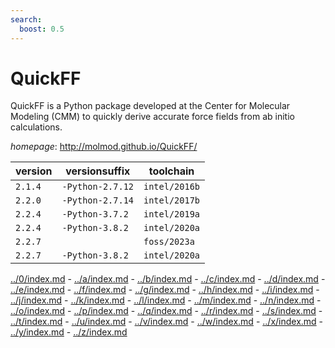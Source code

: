```yaml
---
search:
  boost: 0.5
---
```

# QuickFF

QuickFF is a Python package developed at the Center for Molecular Modeling (CMM) to quickly derive accurate force fields from ab initio calculations.

*homepage*: <http://molmod.github.io/QuickFF/>

version | versionsuffix | toolchain
--------|---------------|----------
``2.1.4`` | ``-Python-2.7.12`` | ``intel/2016b``
``2.2.0`` | ``-Python-2.7.14`` | ``intel/2017b``
``2.2.4`` | ``-Python-3.7.2`` | ``intel/2019a``
``2.2.4`` | ``-Python-3.8.2`` | ``intel/2020a``
``2.2.7`` |  | ``foss/2023a``
``2.2.7`` | ``-Python-3.8.2`` | ``intel/2020a``

[../0/index.md](0) - [../a/index.md](a) - [../b/index.md](b) - [../c/index.md](c) - [../d/index.md](d) - [../e/index.md](e) - [../f/index.md](f) - [../g/index.md](g) - [../h/index.md](h) - [../i/index.md](i) - [../j/index.md](j) - [../k/index.md](k) - [../l/index.md](l) - [../m/index.md](m) - [../n/index.md](n) - [../o/index.md](o) - [../p/index.md](p) - [../q/index.md](q) - [../r/index.md](r) - [../s/index.md](s) - [../t/index.md](t) - [../u/index.md](u) - [../v/index.md](v) - [../w/index.md](w) - [../x/index.md](x) - [../y/index.md](y) - [../z/index.md](z)

